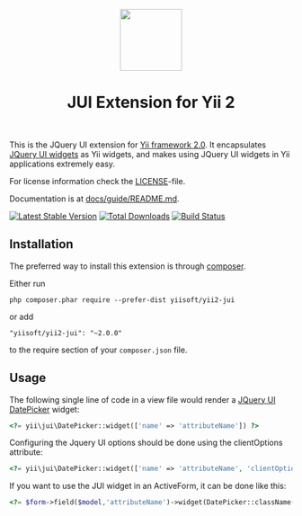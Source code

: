 <p align="center">
    <a href="http://jqueryui.com/" target="_blank" rel="external">
        <img src="https://brand.jquery.org/resources/jqueryui-mark-dark.gif" height="110px">
    </a>
    <h1 align="center">JUI Extension for Yii 2</h1>
    <br>
</p>

This is the JQuery UI extension for [Yii framework 2.0](http://www.yiiframework.com). It encapsulates [JQuery UI widgets](http://jqueryui.com/) as Yii widgets,
and makes using JQuery UI widgets in Yii applications extremely easy.

For license information check the [LICENSE](LICENSE.md)-file.

Documentation is at [docs/guide/README.md](docs/guide/README.md).

[![Latest Stable Version](https://poser.pugx.org/yiisoft/yii2-jui/v/stable.png)](https://packagist.org/packages/yiisoft/yii2-jui)
[![Total Downloads](https://poser.pugx.org/yiisoft/yii2-jui/downloads.png)](https://packagist.org/packages/yiisoft/yii2-jui)
[![Build Status](https://travis-ci.org/yiisoft/yii2-jui.svg?branch=master)](https://travis-ci.org/yiisoft/yii2-jui)

## Installation

The preferred way to install this extension is through [composer](http://getcomposer.org/download/).

Either run

```
php composer.phar require --prefer-dist yiisoft/yii2-jui
```

or add

```
"yiisoft/yii2-jui": "~2.0.0"
```

to the require section of your `composer.json` file.

## Usage

The following
single line of code in a view file would render a [JQuery UI DatePicker](http://api.jqueryui.com/datepicker/) widget:

```php
<?= yii\jui\DatePicker::widget(['name' => 'attributeName']) ?>
```

Configuring the Jquery UI options should be done using the clientOptions attribute:

```php
<?= yii\jui\DatePicker::widget(['name' => 'attributeName', 'clientOptions' => ['defaultDate' => '2014-01-01']]) ?>
```

If you want to use the JUI widget in an ActiveForm, it can be done like this:

```php
<?= $form->field($model,'attributeName')->widget(DatePicker::className(),['clientOptions' => ['defaultDate' => '2014-01-01']]) ?>
```
